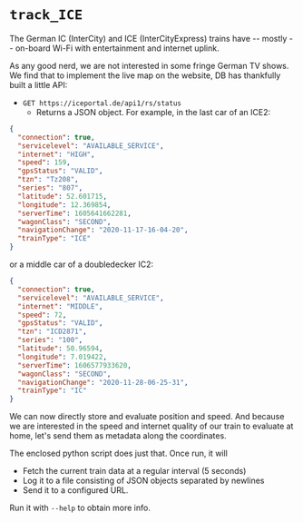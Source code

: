 # `track_ICE`

The German IC (InterCity) and ICE (InterCityExpress) trains have -- mostly --
on-board Wi-Fi with entertainment and internet uplink.

As any good nerd, we are not interested in some fringe German TV shows. We find
that to implement the live map on the website, DB has thankfully built a little
API:

* `GET https://iceportal.de/api1/rs/status`
  * Returns a JSON object. For example, in the last car of an ICE2:

```json
{
  "connection": true,
  "servicelevel": "AVAILABLE_SERVICE",
  "internet": "HIGH",
  "speed": 159,
  "gpsStatus": "VALID",
  "tzn": "Tz208",
  "series": "807",
  "latitude": 52.601715,
  "longitude": 12.369854,
  "serverTime": 1605641662281,
  "wagonClass": "SECOND",
  "navigationChange": "2020-11-17-16-04-20",
  "trainType": "ICE"
}

```

or a middle car of a doubledecker IC2:

```json
{
  "connection": true,
  "servicelevel": "AVAILABLE_SERVICE",
  "internet": "MIDDLE",
  "speed": 72,
  "gpsStatus": "VALID",
  "tzn": "ICD2871",
  "series": "100",
  "latitude": 50.96594,
  "longitude": 7.019422,
  "serverTime": 1606577933620,
  "wagonClass": "SECOND",
  "navigationChange": "2020-11-28-06-25-31",
  "trainType": "IC"
}
```

We can now directly store and evaluate position and speed. And because we are
interested in the speed and internet quality of our train to evaluate at home,
let's send them as metadata along the coordinates.

The enclosed python script does just that. Once run, it will

* Fetch the current train data at a regular interval (5 seconds)
* Log it to a file consisting of JSON objects separated by newlines
* Send it to a configured URL.

Run it with `--help` to obtain more info.
